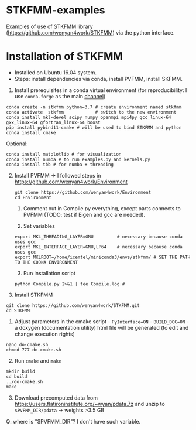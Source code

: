# STKFMM-examples
Examples of use of STKFMM library (https://github.com/wenyan4work/STKFMM) via the python interface.


# Installation of STKFMM

- Installed on Ubuntu 16.04 system.
- Steps: install dependencies via conda, install PVFMM, install SKFMM.


1. Install prerequisites in a conda virtual environment 
  (for reproducibility: I use `conda-forge` as the main [channel](https://docs.conda.io/projects/conda/en/latest/user-guide/concepts/channels.html))
  ```
  conda create -n stkfmm python=3.7 # create environment named stkfmm
  conda activate  stkfmm            # switch to the new environment
  conda install mkl-devel scipy numpy openmpi mpi4py gcc_linux-64 gxx_linux-64 gfortran_linux-64 boost
  pip install pybind11-cmake # will be used to bind STKFMM and python
  conda install cmake
  ```  
  Optional:  
  ```
  conda install matplotlib # for visualization
  conda install numba # to run examples.py and kernels.py
  conda install tbb # for numba + threading
  ```

2. Install PVFMM -> I followed steps in https://github.com/wenyan4work/Environment
    ```
    git clone https://github.com/wenyan4work/Environment
    cd Environment
    ```
    1. Comment out in Compile.py everything, except parts connects to PVFMM  (TODO: test if Eigen and gcc are needed).

    2. Set variables

    ```
    export MKL_THREADING_LAYER=GNU         # necessary because conda uses gcc
    export MKL_INTERFACE_LAYER=GNU,LP64    # necessary because conda uses gcc
    export MKLROOT=/home/icemtel/miniconda3/envs/stkfmm/ # SET THE PATH TO THE CODNA ENVIRONMENT
    ```
    3. Run installation script
    ```
    python Compile.py 2>&1 | tee Compile.log # 
    ```

3. Install STKFMM
  ```
  git clone https://github.com/wenyan4work/STKFMM.git
  cd STKFMM
  ```
  1. Adjust parameters in the cmake script
    - `PyInterface=ON`
    -  `BUILD_DOC=ON` - a doxygen (documentation utility) html file will be generated
  (to edit and change execution rights)
  ```
  nano do-cmake.sh
  chmod 777 do-cmake.sh
  ```
  2. Run `cmake` and `make`
  ```
  mkdir build
  cd build
  ../do-cmake.sh
  make
  ```
  3. Download precomputed data from https://users.flatironinstitute.org/~wyan/pdata.7z and unzip to `$PVFMM_DIR/pdata` -> weights >3.5 GB
  
  Q: where is "$PVFMM_DIR"? I don't have such variable.
